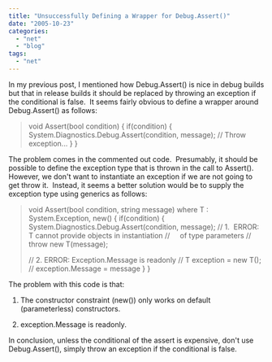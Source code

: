 ```yaml
---
title: "Unsuccessfully Defining a Wrapper for Debug.Assert()"
date: "2005-10-23"
categories: 
  - "net"
  - "blog"
tags: 
  - "net"
---
```


In my previous post, I mentioned how Debug.Assert() is nice in debug builds but that in release builds it should be replaced by throwing an exception if the conditional is false.  It seems fairly obvious to define a wrapper around Debug.Assert() as follows:

> void Assert(bool condition) { if(condition) { System.Diagnostics.Debug.Assert(condition, message); // Throw exception... } }

The problem comes in the commented out code.  Presumably, it should be possible to define the exception type that is thrown in the call to Assert().  However, we don't want to instantiate an exception if we are not going to get throw it.  Instead, it seems a better solution would be to supply the exception type using generics as follows:

> void Assert<T>(bool condition, string message) where T : System.Exception, new() { if(condition) { System.Diagnostics.Debug.Assert(condition, message); // 1.  ERROR: T cannot provide objects in instantiation //     of type parameters // throw new T(message);
> 
> // 2. ERROR: Exception.Message is readonly // T exception = new T(); // exception.Message = message } }

The problem with this code is that:

1. The constructor constraint (new()) only works on default (parameterless) constructors.
    
2. exception.Message is readonly.
    

In conclusion, unless the conditional of the assert is expensive, don't use Debug.Assert(), simply throw an exception if the conditional is false.
